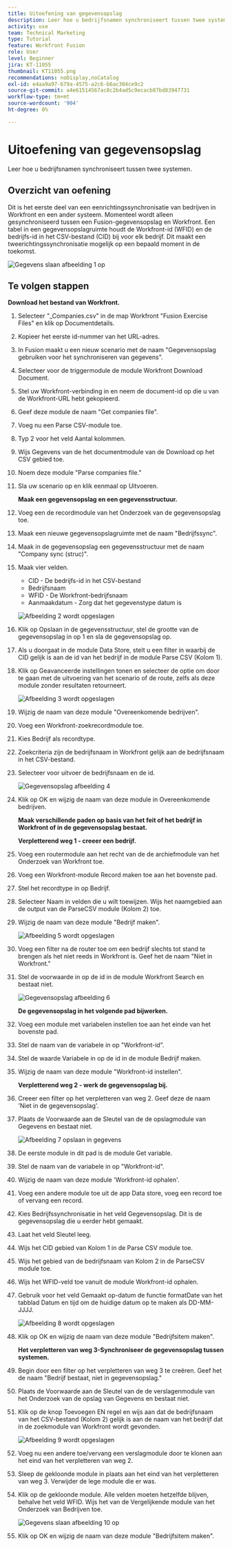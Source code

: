 ```yaml
---
title: Uitoefening van gegevensopslag
description: Leer hoe u bedrijfsnamen synchroniseert tussen twee systemen. (Dit moet tussen 60 en 160 tekens lang zijn, maar mag niet langer zijn dan 59 tekens)
activity: use
team: Technical Marketing
type: Tutorial
feature: Workfront Fusion
role: User
level: Beginner
jira: KT-11055
thumbnail: KT11055.png
recommendations: noDisplay,noCatalog
exl-id: e4aa9a97-679a-4575-a2c6-b6ac304ce9c2
source-git-commit: a4e61514567ac8c2b4ad5c9ecacb87bd83947731
workflow-type: tm+mt
source-wordcount: '904'
ht-degree: 0%

---
```


# Uitoefening van gegevensopslag

Leer hoe u bedrijfsnamen synchroniseert tussen twee systemen.

## Overzicht van oefening

Dit is het eerste deel van een eenrichtingssynchronisatie van bedrijven in Workfront en een ander systeem. Momenteel wordt alleen gesynchroniseerd tussen een Fusion-gegevensopslag en Workfront. Een tabel in een gegevensopslagruimte houdt de Workfront-id (WFID) en de bedrijfs-id in het CSV-bestand (CID) bij voor elk bedrijf. Dit maakt een tweerichtingssynchronisatie mogelijk op een bepaald moment in de toekomst.

![Gegevens slaan afbeelding 1 op](../12-exercises/assets/data-stores-walkthrough-1.png)

## Te volgen stappen

**Download het bestand van Workfront.**

1. Selecteer &quot;_Companies.csv&quot; in de map Workfront &quot;Fusion Exercise Files&quot; en klik op Documentdetails.
1. Kopieer het eerste id-nummer van het URL-adres.
1. In Fusion maakt u een nieuw scenario met de naam &quot;Gegevensopslag gebruiken voor het synchroniseren van gegevens&quot;.
1. Selecteer voor de triggermodule de module Workfront Download Document.
1. Stel uw Workfront-verbinding in en neem de document-id op die u van de Workfront-URL hebt gekopieerd.
1. Geef deze module de naam &quot;Get companies file&quot;.
1. Voeg nu een Parse CSV-module toe.
1. Typ 2 voor het veld Aantal kolommen.
1. Wijs Gegevens van de het documentmodule van de Download op het CSV gebied toe.
1. Noem deze module &quot;Parse companies file.&quot;
1. Sla uw scenario op en klik eenmaal op Uitvoeren.

   **Maak een gegevensopslag en een gegevensstructuur.**

1. Voeg een de recordmodule van het Onderzoek van de gegevensopslag toe.
1. Maak een nieuwe gegevensopslagruimte met de naam &quot;Bedrijfssync&quot;.
1. Maak in de gegevensopslag een gegevensstructuur met de naam &quot;Company sync (struc)&quot;.
1. Maak vier velden.

   + CID - De bedrijfs-id in het CSV-bestand
   + Bedrijfsnaam
   + WFID - De Workfront-bedrijfsnaam
   + Aanmaakdatum - Zorg dat het gegevenstype datum is

   ![Afbeelding 2 wordt opgeslagen](../12-exercises/assets/data-stores-walkthrough-2.png)

1. Klik op Opslaan in de gegevensstructuur, stel de grootte van de gegevensopslag in op 1 en sla de gegevensopslag op.
1. Als u doorgaat in de module Data Store, stelt u een filter in waarbij de CID gelijk is aan de id van het bedrijf in de module Parse CSV (Kolom 1).
1. Klik op Geavanceerde instellingen tonen en selecteer de optie om door te gaan met de uitvoering van het scenario of de route, zelfs als deze module zonder resultaten retourneert.

   ![Afbeelding 3 wordt opgeslagen](../12-exercises/assets/data-stores-walkthrough-3.png)

1. Wijzig de naam van deze module &quot;Overeenkomende bedrijven&quot;.
1. Voeg een Workfront-zoekrecordmodule toe.
1. Kies Bedrijf als recordtype.
1. Zoekcriteria zijn de bedrijfsnaam in Workfront gelijk aan de bedrijfsnaam in het CSV-bestand.
1. Selecteer voor uitvoer de bedrijfsnaam en de id.

   ![Gegevensopslag afbeelding 4](../12-exercises/assets/data-stores-walkthrough-4.png)

1. Klik op OK en wijzig de naam van deze module in Overeenkomende bedrijven.

   **Maak verschillende paden op basis van het feit of het bedrijf in Workfront of in de gegevensopslag bestaat.**

   **Verpletterend weg 1 - creeer een bedrijf.**

1. Voeg een routermodule aan het recht van de de archiefmodule van het Onderzoek van Workfront toe.
1. Voeg een Workfront-module Record maken toe aan het bovenste pad.
1. Stel het recordtype in op Bedrijf.
1. Selecteer Naam in velden die u wilt toewijzen. Wijs het naamgebied aan de output van de ParseCSV module (Kolom 2) toe.
1. Wijzig de naam van deze module &quot;Bedrijf maken&quot;.

   ![Afbeelding 5 wordt opgeslagen](../12-exercises/assets/data-stores-walkthrough-5.png)

1. Voeg een filter na de router toe om een bedrijf slechts tot stand te brengen als het niet reeds in Workfront is. Geef het de naam &quot;Niet in Workfront.&quot;
1. Stel de voorwaarde in op de id in de module Workfront Search en bestaat niet.

   ![Gegevensopslag afbeelding 6](../12-exercises/assets/data-stores-walkthrough-6.png)

   **De gegevensopslag in het volgende pad bijwerken.**

1. Voeg een module met variabelen instellen toe aan het einde van het bovenste pad.
1. Stel de naam van de variabele in op &quot;Workfront-id&quot;.
1. Stel de waarde Variabele in op de id in de module Bedrijf maken.
1. Wijzig de naam van deze module &quot;Workfront-id instellen&quot;.

   **Verpletterend weg 2 - werk de gegevensopslag bij.**

1. Creeer een filter op het verpletteren van weg 2. Geef deze de naam &#39;Niet in de gegevensopslag&#39;.

1. Plaats de Voorwaarde aan de Sleutel van de de opslagmodule van Gegevens en bestaat niet.

   ![Afbeelding 7 opslaan in gegevens](../12-exercises/assets/data-stores-walkthrough-7.png)

1. De eerste module in dit pad is de module Get variable.
1. Stel de naam van de variabele in op &quot;Workfront-id&quot;.
1. Wijzig de naam van deze module &#39;Workfront-id ophalen&#39;.
1. Voeg een andere module toe uit de app Data store, voeg een record toe of vervang een record.
1. Kies Bedrijfssynchronisatie in het veld Gegevensopslag. Dit is de gegevensopslag die u eerder hebt gemaakt.
1. Laat het veld Sleutel leeg.
1. Wijs het CID gebied van Kolom 1 in de Parse CSV module toe.
1. Wijs het gebied van de bedrijfsnaam van Kolom 2 in de ParseCSV module toe.
1. Wijs het WFID-veld toe vanuit de module Workfront-id ophalen.
1. Gebruik voor het veld Gemaakt op-datum de functie formatDate van het tabblad Datum en tijd om de huidige datum op te maken als DD-MM-JJJJ.

   ![Afbeelding 8 wordt opgeslagen](../12-exercises/assets/data-stores-walkthrough-8.png)

1. Klik op OK en wijzig de naam van deze module &quot;Bedrijfsitem maken&quot;.

   **Het verpletteren van weg 3-Synchroniseer de gegevensopslag tussen systemen.**

1. Begin door een filter op het verpletteren van weg 3 te creëren. Geef het de naam &quot;Bedrijf bestaat, niet in gegevensopslag.&quot;
1. Plaats de Voorwaarde aan de Sleutel van de de verslagenmodule van het Onderzoek van de opslag van Gegevens en bestaat niet.
1. Klik op de knop Toevoegen EN regel en wijs aan dat de bedrijfsnaam van het CSV-bestand (Kolom 2) gelijk is aan de naam van het bedrijf dat in de zoekmodule van Workfront wordt gevonden.

   ![Afbeelding 9 wordt opgeslagen](../12-exercises/assets/data-stores-walkthrough-9.png)

1. Voeg nu een andere toe/vervang een verslagmodule door te klonen aan het eind van het verpletteren van weg 2.
1. Sleep de gekloonde module in plaats aan het eind van het verpletteren van weg 3. Verwijder de lege module die er was.
1. Klik op de gekloonde module. Alle velden moeten hetzelfde blijven, behalve het veld WFID. Wijs het van de Vergelijkende module van het Onderzoek van Bedrijven toe.

   ![Gegevens slaan afbeelding 10 op](../12-exercises/assets/data-stores-walkthrough-10.png)

1. Klik op OK en wijzig de naam van deze module &quot;Bedrijfsitem maken&quot;.
